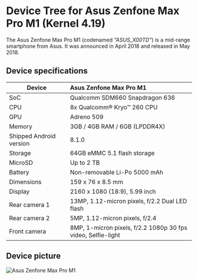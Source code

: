 # Device Tree for Asus Zenfone Max Pro M1 (Kernel 4.19)
The Asus Zenfone Max Pro M1 (codenamed _"ASUS_X00TD"_) is a mid-range smartphone from Asus.
It was announced in April 2018 and released in May 2018.

## Device specifications

| Device                  | Asus Zenfone Max Pro M1                                     |
| ----------------------- | :---------------------------------------------------------- |
| SoC                     | Qualcomm SDM660 Snapdragon 636                              |
| CPU                     | 8x Qualcomm® Kryo™ 260 CPU                                  |
| GPU                     | Adreno 509                                                  |
| Memory                  | 3GB / 4GB RAM / 6GB (LPDDR4X)                               |
| Shipped Android version | 8.1.0                                                       |
| Storage                 | 64GB eMMC 5.1 flash storage                                 |
| MicroSD                 | Up to 2 TB                                                  |
| Battery                 | Non-removable Li-Po 5000 mAh                                |
| Dimensions              | 159 x 76 x 8.5 mm                                           |
| Display                 | 2160 x 1080 (18:9), 5.99 inch                               |
| Rear camera 1           | 13MP, 1.12-micron pixels, f/2.2 Dual LED flash              |
| Rear camera 2           | 5MP, 1.12-micron pixels, f/2.4                              |
| Front camera            | 8MP, 1-micron pixels, f/2.2 1080p 30 fps video, Selfie-light|

## Device picture

![Asus Zenfone Max Pro M1](https://i-cdn.phonearena.com/images/articles/320775-image/Asus-ZenFone-Max-Pro-M1.jpg)